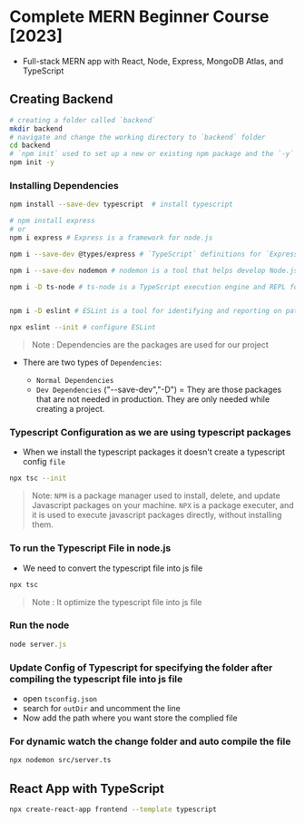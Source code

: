 # Complete MERN Beginner Course [2023]

- Full-stack MERN app with React, Node, Express, MongoDB Atlas, and TypeScript


## Creating Backend

```bash
# creating a folder called `backend`
mkdir backend
# navigate and change the working directory to `backend` folder
cd backend
# `npm init` used to set up a new or existing npm package and the `-y` flag when passed to NPM commands tells the generator to use the defaults instead of asking questions
npm init -y
```
### Installing Dependencies 

```bash
npm install --save-dev typescript  # install typescript 

# npm install express 
# or
npm i express # Express is a framework for node.js

npm i --save-dev @types/express # `TypeScript` definitions for `Express` framework

npm i --save-dev nodemon # nodemon is a tool that helps develop Node.js based applications by automatically restarting the node application when file changes in the directory are detected.

npm i -D ts-node # ts-node is a TypeScript execution engine and REPL for Node.js.


npm i -D eslint # ESLint is a tool for identifying and reporting on patterns found in ECMAScript/JavaScript code.

npx eslint --init # configure ESLint
```
> Note : Dependencies are the packages are used for our project
- There are two types of `Dependencies`:

    - `Normal Dependencies`
    - `Dev Dependencies` ("--save-dev","-D") = They are those packages that are not needed in production. They are only needed while creating a project.


### Typescript Configuration as we are using typescript packages 

- When we install the typescript packages it doesn't create a typescript config `file`

```bash
npx tsc --init
```

> Note: `NPM` is a package manager used to install, delete, and update Javascript packages on your machine. `NPX` is a package executer, and it is used to execute javascript packages directly, without installing them.

### To run the Typescript File in node.js 
- We need to convert the typescript file into js file 
```bash
npx tsc
```
> Note : It optimize the typescript file into js file 


### Run the node

```js
node server.js
```

### Update Config of Typescript for specifying the folder after compiling the typescript file into js file

- open `tsconfig.json`
- search for `outDir` and uncomment the line
- Now add the path where you want store the complied file


### For dynamic watch the change folder and auto compile the file

```bash
npx nodemon src/server.ts
```





## React App with TypeScript
```bash
npx create-react-app frontend --template typescript
```
